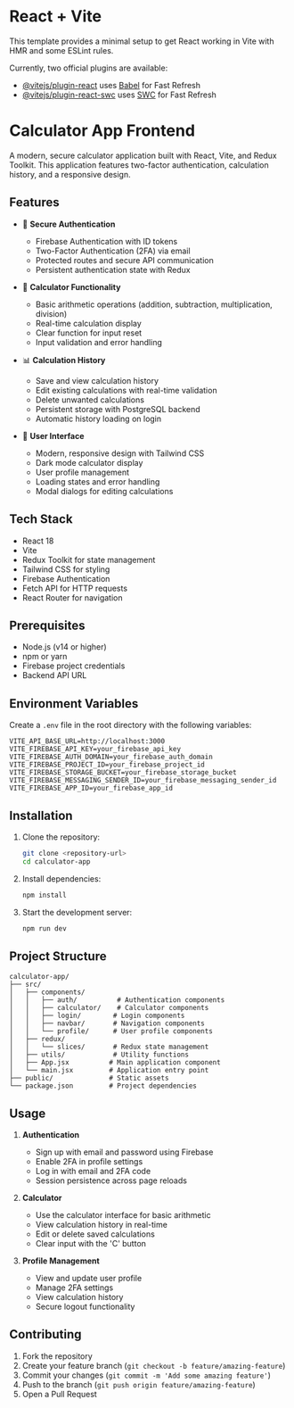 # React + Vite

This template provides a minimal setup to get React working in Vite with HMR and some ESLint rules.

Currently, two official plugins are available:

- [@vitejs/plugin-react](https://github.com/vitejs/vite-plugin-react/blob/main/packages/plugin-react/README.md) uses [Babel](https://babeljs.io/) for Fast Refresh
- [@vitejs/plugin-react-swc](https://github.com/vitejs/vite-plugin-react-swc) uses [SWC](https://swc.rs/) for Fast Refresh

# Calculator App Frontend

A modern, secure calculator application built with React, Vite, and Redux Toolkit. This application features two-factor authentication, calculation history, and a responsive design.

## Features

- 🔐 **Secure Authentication**

  - Firebase Authentication with ID tokens
  - Two-Factor Authentication (2FA) via email
  - Protected routes and secure API communication
  - Persistent authentication state with Redux

- 🧮 **Calculator Functionality**

  - Basic arithmetic operations (addition, subtraction, multiplication, division)
  - Real-time calculation display
  - Clear function for input reset
  - Input validation and error handling

- 📊 **Calculation History**

  - Save and view calculation history
  - Edit existing calculations with real-time validation
  - Delete unwanted calculations
  - Persistent storage with PostgreSQL backend
  - Automatic history loading on login

- 🎨 **User Interface**
  - Modern, responsive design with Tailwind CSS
  - Dark mode calculator display
  - User profile management
  - Loading states and error handling
  - Modal dialogs for editing calculations

## Tech Stack

- React 18
- Vite
- Redux Toolkit for state management
- Tailwind CSS for styling
- Firebase Authentication
- Fetch API for HTTP requests
- React Router for navigation

## Prerequisites

- Node.js (v14 or higher)
- npm or yarn
- Firebase project credentials
- Backend API URL

## Environment Variables

Create a `.env` file in the root directory with the following variables:

```env
VITE_API_BASE_URL=http://localhost:3000
VITE_FIREBASE_API_KEY=your_firebase_api_key
VITE_FIREBASE_AUTH_DOMAIN=your_firebase_auth_domain
VITE_FIREBASE_PROJECT_ID=your_firebase_project_id
VITE_FIREBASE_STORAGE_BUCKET=your_firebase_storage_bucket
VITE_FIREBASE_MESSAGING_SENDER_ID=your_firebase_messaging_sender_id
VITE_FIREBASE_APP_ID=your_firebase_app_id
```

## Installation

1. Clone the repository:

   ```bash
   git clone <repository-url>
   cd calculator-app
   ```

2. Install dependencies:

   ```bash
   npm install
   ```

3. Start the development server:
   ```bash
   npm run dev
   ```

## Project Structure

```
calculator-app/
├── src/
│   ├── components/
│   │   ├── auth/          # Authentication components
│   │   ├── calculator/    # Calculator components
│   │   ├── login/        # Login components
│   │   ├── navbar/       # Navigation components
│   │   └── profile/      # User profile components
│   ├── redux/
│   │   └── slices/       # Redux state management
│   ├── utils/            # Utility functions
│   ├── App.jsx          # Main application component
│   └── main.jsx         # Application entry point
├── public/              # Static assets
└── package.json         # Project dependencies
```

## Usage

1. **Authentication**

   - Sign up with email and password using Firebase
   - Enable 2FA in profile settings
   - Log in with email and 2FA code
   - Session persistence across page reloads

2. **Calculator**

   - Use the calculator interface for basic arithmetic
   - View calculation history in real-time
   - Edit or delete saved calculations
   - Clear input with the 'C' button

3. **Profile Management**
   - View and update user profile
   - Manage 2FA settings
   - View calculation history
   - Secure logout functionality

## Contributing

1. Fork the repository
2. Create your feature branch (`git checkout -b feature/amazing-feature`)
3. Commit your changes (`git commit -m 'Add some amazing feature'`)
4. Push to the branch (`git push origin feature/amazing-feature`)
5. Open a Pull Request

